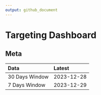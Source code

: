 ```yaml
---
output: github_document
---
```


# Targeting Dashboard



## Meta


|Data           |Latest     |
|:--------------|:----------|
|30 Days Window |2023-12-28 |
|7 Days Window  |2023-12-29 |
